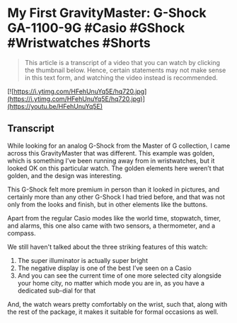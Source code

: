 # My First GravityMaster: G-Shock GA-1100-9G #Casio #GShock #Wristwatches #Shorts

> This article is a transcript of a video that you can watch by clicking the thumbnail below. Hence, certain statements may not make sense in this text form, and watching the video instead is recommended.

[![https://i.ytimg.com/HFehUnuYq5E/hq720.jpg](https://i.ytimg.com/HFehUnuYq5E/hq720.jpg)](https://youtu.be/HFehUnuYq5E)

## Transcript

While looking for an analog G-Shock from the Master of G collection, I came across this GravityMaster that was different. This example was golden, which is something I’ve been running away from in wristwatches, but it looked OK on this particular watch. The golden elements here weren’t that golden, and the design was interesting.

This G-Shock felt more premium in person than it looked in pictures, and certainly more than any other G-Shock I had tried before, and that was not only from the looks and finish, but in other elements like the buttons.

Apart from the regular Casio modes like the world time, stopwatch, timer, and alarms, this one also came with two sensors, a thermometer, and a compass.

We still haven't talked about the three striking features of this watch:

1. The super illuminator is actually super bright
2. The negative display is one of the best I’ve seen on a Casio
3. And you can see the current time of one more selected city alongside your home city, no matter which mode you are in, as you have a dedicated sub-dial for that

And, the watch wears pretty comfortably on the wrist, such that, along with the rest of the package, it makes it suitable for formal occasions as well.
